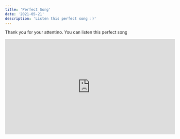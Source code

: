 ```yaml
---
title: 'Perfect Song'
date: '2021-05-21'
description: 'Listen this perfect song :)'
---
```


Thank you for your attentino. You can listen this perfect song

<iframe width="560" height="315" src="https://www.youtube.com/embed/cfLd1ia4pjc" frameborder="0" allow="accelerometer; autoplay; encrypted-media; gyroscope; picture-in-picture" allowfullscreen></iframe>
